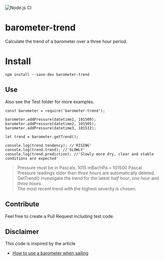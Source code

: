 ![Node.js CI](https://github.com/oyve/barometer-trend/workflows/Node.js%20CI/badge.svg)
# barometer-trend
Calculate the trend of a barometer over a three hour period.

# Install

```
npm install --save-dev barometer-trend
```

## Use
Also see the Test folder for more examples.

```
const barometer = require('barometer-trend');

barometer.addPressure(datetime1, 101500);
barometer.addPressure(datetime2, 101505);
barometer.addPressure(datetime3, 101512);

let trend = barometer.getTrend();

console.log(trend.tendency); //'RISING'
console.log(trend.trend); //'SLOWLY'
console.log(trend.prediction); //'Slowly more dry, clear and stable conditions are expected'
```

> Pressure must be in Pascals, 1015 mBar/hPa = 101500 Pascal\
> Pressure readings older than *three hours* are automatically deleted.\
> GetTrend() investigate the trend for the latest *half hour*, *one hour* and *three hours*.\
> The most recent trend with the highest severity is chosen.

## Contribute
Feel free to create a Pull Request including test code.

## Disclaimer
This code is inspired by the article
- [How to use a barometer when sailing](https://www.jollyparrot.co.uk/blog/how-to-use-barometer-when-sailing)
